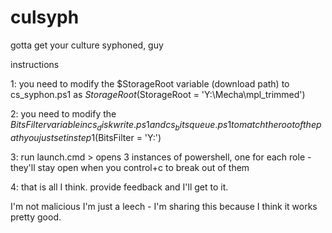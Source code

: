 # culsyph
gotta get your culture syphoned, guy

instructions

1: you need to modify the $StorageRoot variable (download path) to cs_syphon.ps1 as $StorageRoot ($StorageRoot = 'Y:\Mecha\mpl_trimmed')

2: you need to modify the $BitsFilter variable in cs_diskwrite.ps1 and cs_bitsqueue.ps1 to match the root of the path you just set in step 1 ($BitsFilter = 'Y:\')

3: run launch.cmd > opens 3 instances of powershell, one for each role - they'll stay open when you control+c to break out of them

4: that is all I think.  provide feedback and I'll get to it.


I'm not malicious I'm just a leech - I'm sharing this because I think it works pretty good.
